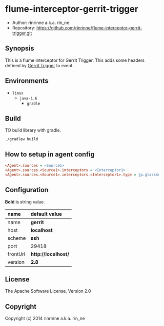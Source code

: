 flume-interceptor-gerrit-trigger
===================

* Author: rinrinne a.k.a. rin_ne
* Repository: https://github.com/rinrinne/flume-interceptor-gerrit-trigger.git

Synopsis
-------------------

This is a flume interceptor for Gerrit Trigger. This adds some headers defined by [Gerrit Trigger] to event.

[Gerrit Trigger]: https://wiki.jenkins-ci.org/display/JENKINS/Gerrit+Trigger

Environments
-------------------

* `linux`
  * `java-1.6`
    * `gradle`

Build
-------------------

TO build library with gradle.

    ./gradlew build

How to setup in agent config
-------------------

```ini
<Agent>.sources = <Source1>
<Agent>.sources.<Source1>.interceptors = <Interceptor1>
<Agent>.sources.<Source1>.interceptors.<Interceptor1>.type = jp.glassmoon.flume.intercepror.gerrit.GerritTrigger$Builder
```

Configuration
-------------------

**Bold** is string value.

|name              | default value
|:-----------------|:-----------------
|name              | **gerrit**
|host              | **localhost**
|scheme            | **ssh**
|port              | 29418
|frontUrl          | **http://localhost/**
|version           | **2.8**

License
-------------------

The Apache Software License, Version 2.0

Copyright
-------------------

Copyright (c) 2014 rinrinne a.k.a. rin_ne
